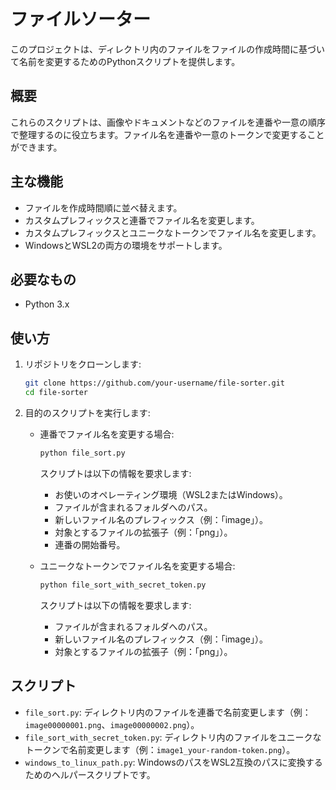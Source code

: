 # ファイルソーター

このプロジェクトは、ディレクトリ内のファイルをファイルの作成時間に基づいて名前を変更するためのPythonスクリプトを提供します。

## 概要

これらのスクリプトは、画像やドキュメントなどのファイルを連番や一意の順序で整理するのに役立ちます。ファイル名を連番や一意のトークンで変更することができます。

## 主な機能

-   ファイルを作成時間順に並べ替えます。
-   カスタムプレフィックスと連番でファイル名を変更します。
-   カスタムプレフィックスとユニークなトークンでファイル名を変更します。
-   WindowsとWSL2の両方の環境をサポートします。

## 必要なもの

-   Python 3.x

## 使い方

1.  リポジトリをクローンします:
    ```bash
    git clone https://github.com/your-username/file-sorter.git
    cd file-sorter
    ```

2.  目的のスクリプトを実行します:

    -   連番でファイル名を変更する場合:
        ```bash
        python file_sort.py
        ```
        スクリプトは以下の情報を要求します:
        -   お使いのオペレーティング環境（WSL2またはWindows）。
        -   ファイルが含まれるフォルダへのパス。
        -   新しいファイル名のプレフィックス（例：「image」）。
        -   対象とするファイルの拡張子（例：「png」）。
        -   連番の開始番号。

    -   ユニークなトークンでファイル名を変更する場合:
        ```bash
        python file_sort_with_secret_token.py
        ```
        スクリプトは以下の情報を要求します:
        -   ファイルが含まれるフォルダへのパス。
        -   新しいファイル名のプレフィックス（例：「image」）。
        -   対象とするファイルの拡張子（例：「png」）。

## スクリプト

-   `file_sort.py`: ディレクトリ内のファイルを連番で名前変更します（例：`image00000001.png`、`image00000002.png`）。
-   `file_sort_with_secret_token.py`: ディレクトリ内のファイルをユニークなトークンで名前変更します（例：`image1_your-random-token.png`）。
-   `windows_to_linux_path.py`: WindowsのパスをWSL2互換のパスに変換するためのヘルパースクリプトです。